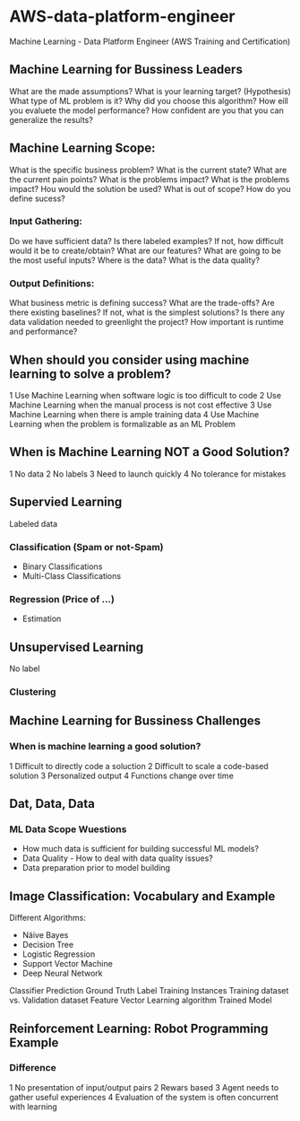 # AWS-data-platform-engineer
Machine Learning - Data Platform Engineer (AWS Training and Certification)


## Machine Learning for Bussiness Leaders

What are the made assumptions?
What is your learning target? (Hypothesis)
What type of ML problem is it?
Why did you choose this algorithm?
How eill you evaluete the model performance?
How confident are you that you can generalize the results?

## Machine Learning Scope:
What is the specific business problem?
What is the current state?
What are the current pain points?
What is the problems impact?
What is the problems impact?
Hou would the solution be used?
What is out of scope?
How do you define sucess?

### Input Gathering:
Do we have sufficient data?
Is there labeled examples?
If not, how difficult would it be to create/obtain?
What are our features?
What are going to be the most useful inputs?
Where is the data?
What is the data quality?

### Output Definitions:
What business metric is defining success?
What are the trade-offs?
Are there existing baselines?
If not, what is the simplest solutions?
Is there any data validation needed to greenlight the project?
How important is runtime and performance?

## When should you consider using machine learning to solve a problem?
1 Use Machine Learning when software logic is too difficult to code
2 Use Machine Learning when the manual process is not cost effective
3 Use Machine Learning when there is ample training data
4 Use Machine Learning when the problem is formalizable as an ML Problem

## When is Machine Learning NOT a Good Solution?
1 No data
2 No labels
3 Need to launch quickly
4 No tolerance for mistakes

## Supervied Learning
Labeled data
### Classification (Spam or not-Spam)
* Binary Classifications
* Multi-Class Classifications
### Regression (Price of ...)
* Estimation

## Unsupervised Learning
No label
### Clustering

## Machine Learning for Bussiness Challenges
### When is machine learning a good solution?
1 Difficult to directly code a soluction
2 Difficult to scale a code-based solution
3 Personalized output
4 Functions change over time

## Dat, Data, Data
### ML Data Scope Wuestions
* How much data is sufficient for building successful ML models?
* Data Quality - How to deal with data quality issues?
* Data preparation prior to model building

## Image Classification: Vocabulary and Example
Different Algorithms:
* Näive Bayes
* Decision Tree
* Logistic Regression
* Support Vector Machine
* Deep Neural Network

 Classifier
 Prediction
 Ground Truth Label
 Training Instances
 Training dataset vs. Validation dataset
 Feature Vector
 Learning algorithm
 Trained Model
 

## Reinforcement Learning: Robot Programming Example
### Difference
1 No presentation of input/output pairs
2 Rewars based
3 Agent needs to gather useful experiences
4 Evaluation of the system is often concurrent with learning
